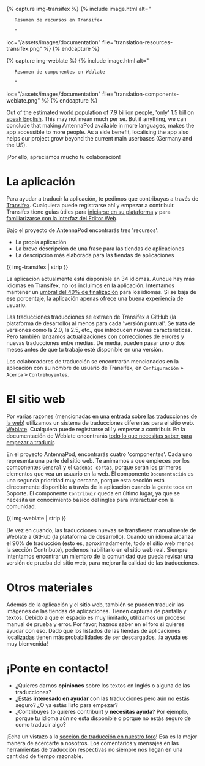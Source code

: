 {% capture img-transifex %} {% include image.html alt="

       Resumen de recursos en Transifex

       "

loc="/assets/images/documentation" file="translation-resources-transifex.png" %}
{% endcapture %}

{% capture img-weblate %} {% include image.html alt="

       Resumen de componentes en Weblate

       "

loc="/assets/images/documentation" file="translation-components-weblate.png" %}
{% endcapture %}

Out of the estimated [world
population](https://en.wikipedia.org/wiki/World_population) of 7.9 billion
people, 'only' 1.5 billion [speak
English](https://www.ethnologue.com/insights/ethnologue200/). This may not mean
much per se. But if anything, we can conclude that making AntennaPod available
in more languages, makes the app accessible to more people. As a side benefit,
localising the app also helps our project grow beyond the current main userbases
(Germany and the US).

¡Por ello, apreciamos mucho tu colaboración!

# La aplicación

Para ayudar a traducir la aplicación, te pedimos que contribuyas a través de
[Transifex](https://www.transifex.com/antennapod/antennapod/). Cualquiera puede
registrarse ahí y empezar a contribuir. Transifex tiene guías útiles para
[iniciarse en su
plataforma](https://docs.transifex.com/getting-started-1/translators) y para
[familiarizarse con la interfaz del Editor
Web](https://docs.transifex.com/translation/translating-with-the-web-editor).

Bajo el proyecto de AntennaPod encontrarás tres 'recursos':

- La propia aplicación
- La breve descripción de una frase para las tiendas de aplicaciones
- La descripción más elaborada para las tiendas de aplicaciones

{{ img-transifex | strip }}

La aplicación actualmente está disponible en 34 idiomas. Aunque hay más idiomas
en Transifex, no los incluimos en la aplicación. Intentamos mantener un [umbral
del 40% de finalización](https://github.com/AntennaPod/AntennaPod/pull/4112)
para los idiomas. Si se baja de ese porcentaje, la aplicación apenas ofrece una
buena experiencia de usuario.

Las traducciones traducciones se extraen de Transifex a GitHub (la plataforma de
desarrollo) al menos para cada 'versión puntual'. Se trata de versiones como la
2.0, la 2.5, etc., que introducen nuevas características. Pero también lanzamos
actualizaciones con correcciones de errores y nuevas traducciones entre medias.
De media, pueden pasar uno o dos meses antes de que tu trabajo esté disponible
en una versión.

Los colaboradores de traducción se encontrarán mencionados en la aplicación con
su nombre de usuario de Transifex, en `Configuración` » `Acerca` »
`Contribuyentes`.

# El sitio web

Por varias razones (mencionadas en una [entrada sobre las traducciones de la
web](/blog/2022/01/website-translations)) utilizamos un sistema de traducciones
diferentes para el sitio web.
[Weblate](https://hosted.weblate.org/projects/antennapod/). Cualquiera puede
registrarse allí y empezar a contribuir. En la documentación de Weblate
encontrarás [todo lo que necesitas saber para empezar a
traducir](https://docs.weblate.org/en/latest/user/translating.html).

En el proyecto AntennaPod, encontrarás cuatro 'componentes'. Cada uno representa
una parte del sitio web. Te animamos a que empieces por los componentes
`General` y el `Cadenas cortas`, porque serán los primeros elementos que vea un
usuario en la web. El componente `Documentación` es una segunda prioridad muy
cercana, porque esta sección está directamente disponible a través de la
aplicación cuando la gente toca en Soporte. El componente `Contribuir` queda en
último lugar, ya que se necesita un conocimiento básico del inglés para
interactuar con la comunidad.

{{ img-weblate | strip }}

De vez en cuando, las traducciones nuevas se transfieren manualmente de Weblate a
GitHub (la plataforma de desarrollo). Cuando un idioma alcanza el 90% de
traducción (esto es, aproximadamente, todo el sitio web menos la sección
Contribute), podemos habilitarlo en el sitio web real. Siempre intentamos
encontrar un miembro de la comunidad que pueda revisar una versión de prueba del
sitio web, para mejorar la calidad de las traducciones.

# Otros materiales

Además de la aplicación y el sitio web, también se pueden traducir las imágenes
de las tiendas de aplicaciones. Tienen capturas de pantalla y textos. Debido a
que el espacio es muy limitado, utilizamos un proceso manual de prueba y error.
Por favor, haznos saber en el foro si quieres ayudar con eso. Dado que los
listados de las tiendas de aplicaciones localizadas tienen más probabilidades de
ser descargados, ¡la ayuda es muy bienvenida!

# ¡Ponte en contacto!

* ¿Quieres darnos **opiniones** sobre los textos en Inglés o alguna de las
traducciones?
* ¿Estás **interesado en ayudar** con las traducciones pero aún no estás seguro?
¿O ya estás listo para empezar?
* ¿Contribuyes (o quieres contribuir) y **necesitas ayuda**? Por ejemplo, porque
tu idioma aún no está disponible o porque no estás seguro de como traducir
algo?

¡Echa un vistazo a la [sección de traducción en nuestro
foro](https://forum.antennapod.org/c/translations/11)! Esa es la mejor manera de
acercarte a nosotros. Los comentarios y mensajes en las herramientas de
traducción respectivas no siempre nos llegan en una cantidad de tiempo razonable.
